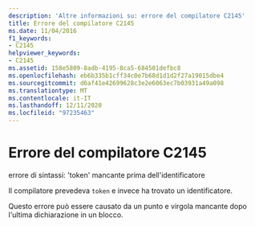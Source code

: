 ```yaml
---
description: 'Altre informazioni su: errore del compilatore C2145'
title: Errore del compilatore C2145
ms.date: 11/04/2016
f1_keywords:
- C2145
helpviewer_keywords:
- C2145
ms.assetid: 158e5809-8adb-4195-8ca5-684501defbc8
ms.openlocfilehash: eb6b335b1cff34c0e7b68d1d1d2f27a19015dbe4
ms.sourcegitcommit: d6af41e42699628c3e2e6063ec7b03931a49a098
ms.translationtype: MT
ms.contentlocale: it-IT
ms.lasthandoff: 12/11/2020
ms.locfileid: "97235463"
---
```

# <a name="compiler-error-c2145"></a>Errore del compilatore C2145

errore di sintassi: 'token' mancante prima dell'identificatore

Il compilatore prevedeva `token` e invece ha trovato un identificatore.

Questo errore può essere causato da un punto e virgola mancante dopo l'ultima dichiarazione in un blocco.
